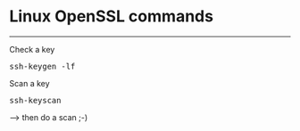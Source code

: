 # Linux OpenSSL commands
<!-- date: 2022-01-19 00:00:00 -->
<!-- category: linux -->
<!-- tags: ssh, ssh-keygen, algorithms, rsa -->
***
Check a key

<pre>ssh-keygen -lf <key></pre>

Scan a key

<pre>ssh-keyscan <host></pre>

--> then do a scan ;-)
